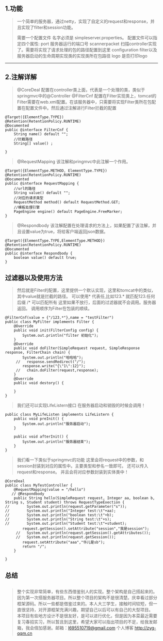 ##  **1.功能**

> 
> 一个简单的服务器，通过netty，实现了自定义的request和response，并且实现了filter和session功能。
> 
> 需要一个配置文件 名字必须是 simpleserver.properties。
> 配置文件可以指定四个属性:
> port 服务器运行的端口号
> scannerpacket 扫描controller实现了。需要将实现了请求处理的包的路径配置到这里
> configuration filter以及服务器启动的生命周期实现类的实现类所在包路径
> logo  是否打印logo


---



##  2.注解详解



> @CoreDeal 配置在controller类上面，代表是一个处理的类，类似于springmvc中的@Controller
> @FilterCnf 配置在Filter实现类上，tomcat的Filter需要在web.xml配置。在该服务器中，只需要将实现Filter类所在包配置在配置文件中。然后通过注解进行Filter拦截的配置


```
@Target({ElementType.TYPE})
@Retention(RetentionPolicy.RUNTIME)
@Documented
public @interface FilterCnf {
    String name() default "";
    //拦截路径
    String[] value() ;

}
```
> @RequestMapping 该注解和pringmvc中此注解一个作用。

```
@Target({ElementType.METHOD, ElementType.TYPE})
@Retention(RetentionPolicy.RUNTIME)
@Documented
public @interface RequestMapping {
    //url的路径
    String value() default "";
    //对应的请求类型
    RequestMethod method() default RequestMethod.GET;
    //模板处理引擎
    PageEngine engine() default PageEngine.FreeMarker;
}
```
> @Respondbody 该注解配置在处理请求的方法上，如果配置了该注解，并且设置value为true，将给客户端返回json数据。

```
@Target({ElementType.TYPE,ElementType.METHOD})
@Retention(RetentionPolicy.RUNTIME)
@Documented
public @interface Respondbody {
    boolean value() default true;
}
```
## 过滤器以及使用方法

> 然后就是Filter的配置，这里提供一个默认实现，这里和tomcat中的类似，其中value就是拦截的路径。
> 可以使用* 代表任,比如123.* 就匹配123.任何后缀
> /* 可以匹配所有
> 这里如果不放行，后面的过滤器就不会调用。服务器返回。
> 调用顺序为Filter在包装的顺续。


```
@FilterCnf(value = {"/123.*"},name = "testFilter")
public class MyFilter implements Filter {
    @Override
    public void init(FilterConfig config) {
        System.out.println("filter 初始化");
    }
    @Override
    public void doFilter(SimpleRequest request, SimpleResponse response, FilterChain chain) {
        System.out.println("哈哈哈");
     //   response.sendRedirect("/");
        response.write("{\"1\":12}");
     //   chain.doFilter(request,response);
    }
    @Override
    public void destory() {

    }
}
```
> 我们还可以实现LifeListern接口
在服务器启动和销毁的时候会调用！

```
public class MyLifeListen implements LifeListern {
    public void preInit() {
        System.out.println("服务器启动");
    }

    public void afterInit() {
        System.out.println("服务器结束");
    }
}
```
 
> 我们看一下类似于springmvc的功能
> 这里会将request中的参数，和session封装到对应的属性中。主要类型和参名一致即可。
> 还可以传入request和response。
> 并且会将对应参数封装到实体类中！

```
@CoreDeal
public class MyTestController {
    @RequestMapping(value = "/hello")
   // @Respondbody
    public String hello(SimpleRequest request, Integer aa, boolean b, String s, Student student) throws RequestTypeExection {
//        System.out.println(request.getParameter("s"));
//        System.out.println("Integer test:\t"+aa);
//        System.out.println("boolean test:\t"+b);
//        System.out.println("String test:\t"+s);
//        System.out.println("Student test:\t"+student);
        request.getSession().setAttribute("session","我是session");
     //   System.out.println(request.getSession().getAttributes());
     //   System.out.println(request.getSession());
        request.setAttribute("aaa","华儿是sb");
        return "/";
    }

}
```
## 总结
## 

> 整个实现非常简单，有些东西借鉴别人的实现。整个架构是自己搭起来的。因为第一次搭服务器项目。所以整个项目的架构不是很清楚。庆幸看过部分框架源码。所以一些都是借鉴过来的。本人大三学生，接触时间较短，但一直很坚持，对开源框架充满兴趣，期望自己以后可以有自己的大型项目。
> 本项目有些地方设计不是很友好，是可以进行优化，但是因为本菜最近需要复习春招实习，所以暂且到这里，希望大家可以指出项目的不足，给我发邮箱，我会倍加感谢。邮箱：l695510719@gmail.com 
个人博客 http://zyg-qqm.cn
